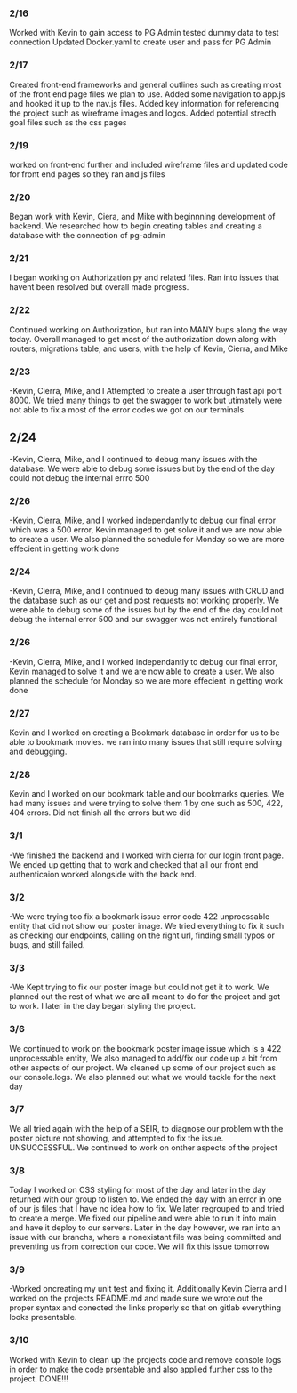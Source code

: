 ### 2/16

Worked with Kevin to gain access to PG Admin
tested dummy data to test connection
Updated Docker.yaml to create user and pass for PG Admin


### 2/17

Created front-end frameworks and general outlines such as creating most of the front end page files we plan to use. Added some navigation to app.js and hooked it up to the nav.js files. Added key information for referencing the project such as wireframe images and logos. Added potential strecth goal files such as the css pages


### 2/19

worked on front-end further and included wireframe files and updated code for front end pages so they ran and js files


### 2/20

Began work with Kevin, Ciera, and Mike with beginnning development of backend. We researched how to begin creating tables and creating a database with the connection of pg-admin


### 2/21

I began working on Authorization.py and related files. Ran into issues that havent been resolved but overall made progress.


### 2/22

Continued working on Authorization, but ran into MANY bups along the way today. Overall managed to get most of the authorization down along with routers, migrations table, and users, with the help of Kevin, Cierra, and Mike


### 2/23
-Kevin, Cierra, Mike, and I Attempted to create a user through fast api port 8000. We tried many things to get the swagger to  work but utimately were not able to fix a most of the error codes we got on our terminals

## 2/24
-Kevin, Cierra, Mike, and I continued to debug many issues with the database. We were able to debug some issues but by the end of the day could not debug the internal errro 500

### 2/26
-Kevin, Cierra, Mike, and I worked independantly to debug our final error which was a 500 error, Kevin managed to get solve it and we are now able to create a user. We also planned the schedule for Monday so we are more effecient in getting work done

### 2/24
-Kevin, Cierra, Mike, and I continued to debug many issues with CRUD and the database such as our get and post requests not working properly. We were able to debug some of the issues but by the end of the day could not debug the internal error 500 and our swagger was not entirely functional

### 2/26
-Kevin, Cierra, Mike, and I worked independantly to debug our final error, Kevin managed to solve it and we are now able to create a user. We also planned the schedule for Monday so we are more effecient in getting work done

### 2/27

Kevin and I worked on creating a Bookmark database in order for us to be able to bookmark movies. we ran into many issues that still require solving and debugging.


### 2/28

Kevin and I worked on our bookmark table and our bookmarks queries. We had many issues and were trying to solve them 1 by one such as 500, 422, 404 errors. Did not finish all the errors but we did


### 3/1
-We finished the backend and I worked with cierra for our login front page. We ended up getting that to work and checked that all our front end authenticaion worked alongside with the back end.

### 3/2
-We were trying too fix a bookmark issue  error code 422 unprocssable entity that did not show our poster image. We tried everything to fix it such as checking our endpoints, calling on the right url, finding small typos or bugs, and still failed.

### 3/3
-We Kept trying to fix our poster image but could not get it to work. We planned out the rest of what we are all meant to do for the project and got to work. I later in the day began styling the project.

### 3/6

We continued to work on the bookmark poster image issue which is a 422 unprocessable entity, We also managed to add/fix our code up a bit from other aspects of our project. We cleaned up some of our project such as our console.logs. We also planned out what we would tackle for the next day


### 3/7

We all tried again with the help of a SEIR, to diagnose our problem with the poster picture not showing, and attempted to fix the issue. UNSUCCESSFUL. We continued to work on onther aspects of the project


### 3/8

Today I worked on CSS styling for most of the day and later in the day returned with our group to listen to. We ended the day with an error in one of our js files that I have no idea how to fix. We later regrouped to and tried to create a merge. We fixed our pipeline and were able to run it into main and have it deploy to our servers. Later in the day however, we ran into an issue with our branchs, where a nonexistant file was being committed and preventing us from correction our code. We will fix this issue tomorrow


### 3/9
-Worked oncreating my unit test and fixing it. Additionally Kevin Cierra and I worked on the projects README.md and made sure we wrote out the proper syntax and conected the links properly so that on gitlab everything looks presentable.

### 3/10
Worked with Kevin to clean up the projects code and remove console logs in order to make the code prsentable and also applied further css to the project.
DONE!!!
